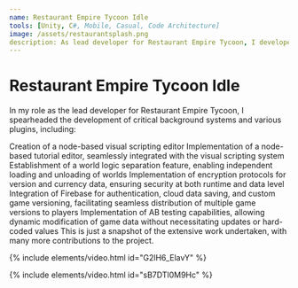 ```yaml
---
name: Restaurant Empire Tycoon Idle
tools: [Unity, C#, Mobile, Casual, Code Architecture]
image: /assets/restaurantsplash.png
description: As lead developer for Restaurant Empire Tycoon, I developed essential background systems and plugins.
---
```


# Restaurant Empire Tycoon Idle

In my role as the lead developer for Restaurant Empire Tycoon, I spearheaded the development of critical background systems and various plugins, including:

Creation of a node-based visual scripting editor
Implementation of a node-based tutorial editor, seamlessly integrated with the visual scripting system
Establishment of a world logic separation feature, enabling independent loading and unloading of worlds
Implementation of encryption protocols for version and currency data, ensuring security at both runtime and data level
Integration of Firebase for authentication, cloud data saving, and custom game versioning, facilitating seamless distribution of multiple game versions to players
Implementation of AB testing capabilities, allowing dynamic modification of game data without necessitating updates or hard-coded values
This is just a snapshot of the extensive work undertaken, with many more contributions to the project.

{% include elements/video.html id="G2lH6_ElavY" %}

{% include elements/video.html id="sB7DTl0M9Hc" %}